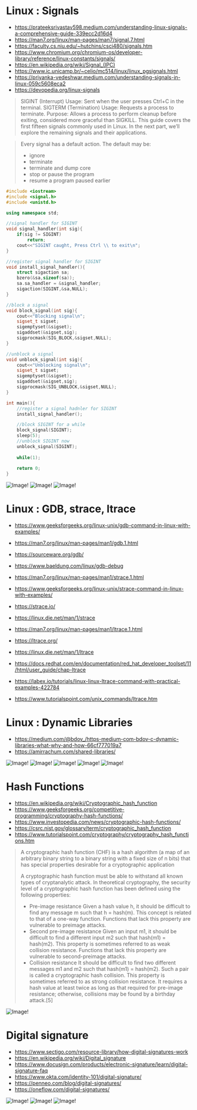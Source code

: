# Linux : Signals

- https://prateeksrivastav598.medium.com/understanding-linux-signals-a-comprehensive-guide-339ecc2d16d4
- https://man7.org/linux/man-pages/man7/signal.7.html
- https://faculty.cs.niu.edu/~hutchins/csci480/signals.htm
- https://www.chromium.org/chromium-os/developer-library/reference/linux-constants/signals/
- https://en.wikipedia.org/wiki/Signal_(IPC)
- https://www.ic.unicamp.br/~celio/mc514/linux/linux_pgsignals.html
- https://priyanka-vedeshwar.medium.com/understanding-signals-in-linux-059c5608eca2
- https://devopedia.org/linux-signals

> SIGINT (Interrupt)
Usage: Sent when the user presses Ctrl+C in the terminal.
> SIGTERM (Termination)
Usage: Requests a process to terminate.
Purpose: Allows a process to perform cleanup before exiting, considered more graceful than SIGKILL.
This guide covers the first fifteen signals commonly used in Linux.
In the next part, we’ll explore the remaining signals and their applications.

> Every signal has a default action. The default may be:
> - ignore
> - terminate
> - terminate and dump core
> - stop or pause the program
> - resume a program paused earlier

```c++
#include <iostream>
#include <signal.h>
#include <unistd.h>

using namespace std;

//signal handler for SIGINT
void signal_handler(int sig){
    if(sig != SIGINT)
        return;
    cout<<"SIGINT caught, Press Ctrl \\ to exit\n";
}

//register signal handler for SIGINT
void install_signal_handler(){
    struct sigaction sa;
    bzero(&sa,sizeof(sa));
    sa.sa_handler = &signal_handler;
    sigaction(SIGINT,&sa,NULL);
}

//block a signal
void block_signal(int sig){
    cout<<"Blocking signal\n";
    sigset_t sigset;
    sigemptyset(&sigset);
    sigaddset(&sigset,sig);
    sigprocmask(SIG_BLOCK,&sigset,NULL);
}

//unblock a signal
void unblock_signal(int sig){
    cout<<"Unblocking signal\n";
    sigset_t sigset;
    sigemptyset(&sigset);
    sigaddset(&sigset,sig);
    sigprocmask(SIG_UNBLOCK,&sigset,NULL);
}

int main(){
    //register a signal hadnler for SIGINT
    install_signal_handler();

    //block SIGINT for a while
    block_signal(SIGINT);
    sleep(5);
    //unblock SIGINT now
    unblock_signal(SIGINT);
    
    while(1);
    
    return 0;
}
```

![Image!](https://devopedia.org/images/article/197/5091.1562685662.png "Image")
![Image!](https://devopedia.org/images/article/197/8283.1562685627.png "Image")
![Image!](https://devopedia.org/images/article/197/9373.1562685696.png "Image")

# Linux :  GDB, strace, ltrace

- https://www.geeksforgeeks.org/linux-unix/gdb-command-in-linux-with-examples/
- https://man7.org/linux/man-pages/man1/gdb.1.html
- https://sourceware.org/gdb/
- https://www.baeldung.com/linux/gdb-debug

- https://man7.org/linux/man-pages/man1/strace.1.html
- https://www.geeksforgeeks.org/linux-unix/strace-command-in-linux-with-examples/
- https://strace.io/
- https://linux.die.net/man/1/strace

- https://man7.org/linux/man-pages/man1/ltrace.1.html
- https://ltrace.org/
- https://linux.die.net/man/1/ltrace
- https://docs.redhat.com/en/documentation/red_hat_developer_toolset/11/html/user_guide/chap-ltrace
- https://labex.io/tutorials/linux-linux-ltrace-command-with-practical-examples-422784
- https://www.tutorialspoint.com/unix_commands/ltrace.htm

# Linux : Dynamic Libraries

- https://medium.com/@bdov_/https-medium-com-bdov-c-dynamic-libraries-what-why-and-how-66cf777019a7
- https://amirrachum.com/shared-libraries/

![Image!](https://miro.medium.com/v2/resize:fit:1100/format:webp/1*W2ignMgup4FDUdDeIyjD1A.png "Image")
![Image!](https://miro.medium.com/v2/format:webp/1*7aohEqbwIO5h30eHB0MQQg.png "Image")
![Image!](https://miro.medium.com/v2/resize:fit:1100/format:webp/1*rFbZvSgbv6joOUYUbuzDiw.png "Image")
![Image!](https://miro.medium.com/v2/resize:fit:1100/format:webp/1*BtDyLptLojXhkxIX4XkxLQ.png "Image")
![Image!](https://amirrachum.com/images/posts/elf.gif "Image")

# Hash Functions

- https://en.wikipedia.org/wiki/Cryptographic_hash_function
- https://www.geeksforgeeks.org/competitive-programming/cryptography-hash-functions/
- https://www.investopedia.com/news/cryptographic-hash-functions/
- https://csrc.nist.gov/glossary/term/cryptographic_hash_function
- https://www.tutorialspoint.com/cryptography/cryptography_hash_functions.htm

> A cryptographic hash function (CHF) is a hash algorithm (a map of an arbitrary binary string to a binary string with a fixed size of 
n bits) that has special properties desirable for a cryptographic application
>
> A cryptographic hash function must be able to withstand all known types of cryptanalytic attack. In theoretical cryptography, the security level of a cryptographic hash function has been defined using the following properties:
> - Pre-image resistance
> Given a hash value h, it should be difficult to find any message m such that h = hash(m).
> This concept is related to that of a one-way function. Functions that lack this property are vulnerable to preimage attacks.
> - Second pre-image resistance
> Given an input m1, it should be difficult to find a different input m2 such that hash(m1) = hash(m2).
> This property is sometimes referred to as weak collision resistance. Functions that lack this property are vulnerable to second-preimage attacks.
> - Collision resistance
> It should be difficult to find two different messages m1 and m2 such that hash(m1) = hash(m2).
> Such a pair is called a cryptographic hash collision. This property is sometimes referred to as strong collision resistance.
> It requires a hash value at least twice as long as that required for pre-image resistance; otherwise, collisions may be found by a birthday attack.[5]

![Image!](https://en.wikipedia.org/wiki/File:Cryptographic_Hash_Function.svg "Image")

# Digital signature

- https://www.sectigo.com/resource-library/how-digital-signatures-work
- https://en.wikipedia.org/wiki/Digital_signature
- https://www.docusign.com/products/electronic-signature/learn/digital-signature-faq
- https://www.okta.com/identity-101/digital-signature/
- https://penneo.com/blog/digital-signatures/
- https://oneflow.com/digital-signatures/

![Image!](https://www.sectigo.com/uploads/images/Digital-Signature-Illustration.png "Image")
![Image!](https://en.wikipedia.org/wiki/Digital_signature#/media/File:Private_key_signing.svg "Image")
![Image!](https://oneflow.com/app/uploads/2023/11/231106_Electronic-signature-1-1440x810.png "Image")




